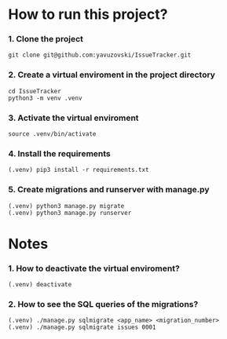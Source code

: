 # How to run this project?

### 1. Clone the project

    git clone git@github.com:yavuzovski/IssueTracker.git

### 2. Create a virtual enviroment in the project directory

    cd IssueTracker
    python3 -m venv .venv

### 3. Activate the virtual enviroment

    source .venv/bin/activate

### 4. Install the requirements

    (.venv) pip3 install -r requirements.txt

### 5. Create migrations and runserver with manage.py
    
    (.venv) python3 manage.py migrate
    (.venv) python3 manage.py runserver
    
# Notes 

### 1. How to deactivate the virtual enviroment?

    (.venv) deactivate

### 2. How to see the SQL queries of the migrations?

    (.venv) ./manage.py sqlmigrate <app_name> <migration_number>
    (.venv) ./manage.py sqlmigrate issues 0001
